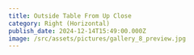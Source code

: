 ```yaml
---
title: Outside Table From Up Close
category: Right (Horizontal)
publish_date: 2024-12-14T15:49:00.000Z
image: /src/assets/pictures/gallery_8_preview.jpg
---
```

